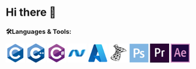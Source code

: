 # Hi there 👋
### 🛠️Languages & Tools:
<p>
<img src="https://raw.githubusercontent.com/devicons/devicon/master/icons/c/c-original.svg" width="50"/>
<img src="https://raw.githubusercontent.com/devicons/devicon/master/icons/cplusplus/cplusplus-original.svg" width="50"/>
<img src="https://raw.githubusercontent.com/devicons/devicon/master/icons/csharp/csharp-original.svg" width="50"/>
<img src="https://raw.githubusercontent.com/devicons/devicon/master/icons/dot-net/dot-net-original.svg" width="50"/>
<img src="https://raw.githubusercontent.com/devicons/devicon/master/icons/azure/azure-original.svg" width="50"/>
<img src="https://raw.githubusercontent.com/devicons/devicon/master/icons/microsoftsqlserver/microsoftsqlserver-plain.svg" width="50"/>
<img src="https://raw.githubusercontent.com/devicons/devicon/master/icons/photoshop/photoshop-plain.svg" width="50"/>
<img src="https://raw.githubusercontent.com/devicons/devicon/master/icons/premierepro/premierepro-plain.svg" width="50"/>
<img src="https://raw.githubusercontent.com/devicons/devicon/master/icons/aftereffects/aftereffects-original.svg" width="50"/>
  


</p>



<!--
**PetarZec01/PetarZec01** is a ✨ _special_ ✨ repository because its `README.md` (this file) appears on your GitHub profile.

Here are some ideas to get you started:

- 🔭 I’m currently working on ...
- 🌱 I’m currently learning ...
- 👯 I’m looking to collaborate on ...
- 🤔 I’m looking for help with ...
- 💬 Ask me about ...
- 📫 How to reach me: ...
- 😄 Pronouns: ...
- ⚡ Fun fact: ...
-->
